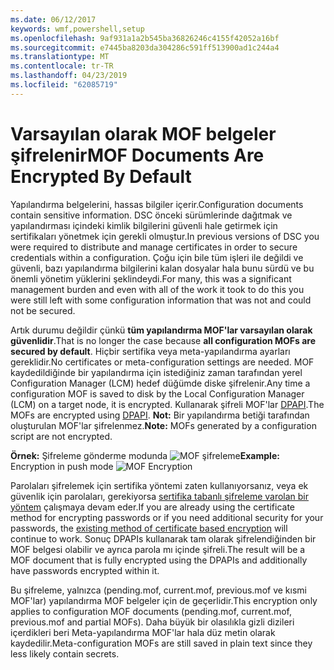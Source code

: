 ```yaml
---
ms.date: 06/12/2017
keywords: wmf,powershell,setup
ms.openlocfilehash: 9af931a1a2b545ba36826246c4155f42052a16bf
ms.sourcegitcommit: e7445ba8203da304286c591ff513900ad1c244a4
ms.translationtype: MT
ms.contentlocale: tr-TR
ms.lasthandoff: 04/23/2019
ms.locfileid: "62085719"
---
```

# <a name="mof-documents-are-encrypted-by-default"></a><span data-ttu-id="7c769-102">Varsayılan olarak MOF belgeler şifrelenir</span><span class="sxs-lookup"><span data-stu-id="7c769-102">MOF Documents Are Encrypted By Default</span></span>

<span data-ttu-id="7c769-103">Yapılandırma belgelerini, hassas bilgiler içerir.</span><span class="sxs-lookup"><span data-stu-id="7c769-103">Configuration documents contain sensitive information.</span></span> <span data-ttu-id="7c769-104">DSC önceki sürümlerinde dağıtmak ve yapılandırması içindeki kimlik bilgilerini güvenli hale getirmek için sertifikaları yönetmek için gerekli olmuştur.</span><span class="sxs-lookup"><span data-stu-id="7c769-104">In previous versions of DSC you were required to distribute and manage certificates in order to secure credentials within a configuration.</span></span> <span data-ttu-id="7c769-105">Çoğu için bile tüm işleri ile değildi ve güvenli, bazı yapılandırma bilgilerini kalan dosyalar hala bunu sürdü ve bu önemli yönetim yüklerini şeklindeydi.</span><span class="sxs-lookup"><span data-stu-id="7c769-105">For many, this was a significant management burden and even with all of the work it took to do this you were still left with some configuration information that was not and could not be secured.</span></span>

<span data-ttu-id="7c769-106">Artık durumu değildir çünkü **tüm yapılandırma MOF'lar varsayılan olarak güvenlidir**.</span><span class="sxs-lookup"><span data-stu-id="7c769-106">That is no longer the case because **all configuration MOFs are secured by default**.</span></span> <span data-ttu-id="7c769-107">Hiçbir sertifika veya meta-yapılandırma ayarları gereklidir.</span><span class="sxs-lookup"><span data-stu-id="7c769-107">No certificates or meta-configuration settings are needed.</span></span> <span data-ttu-id="7c769-108">MOF kaydedildiğinde bir yapılandırma için istediğiniz zaman tarafından yerel Configuration Manager (LCM) hedef düğümde diske şifrelenir.</span><span class="sxs-lookup"><span data-stu-id="7c769-108">Any time a configuration MOF is saved to disk by the Local Configuration Manager (LCM) on a target node, it is encrypted.</span></span> <span data-ttu-id="7c769-109">Kullanarak şifreli MOF'lar [DPAPI](https://msdn.microsoft.com/library/ms995355.aspx).</span><span class="sxs-lookup"><span data-stu-id="7c769-109">The MOFs are encrypted using [DPAPI](https://msdn.microsoft.com/library/ms995355.aspx).</span></span> <span data-ttu-id="7c769-110">**Not:** Bir yapılandırma betiği tarafından oluşturulan MOF'lar şifrelenmez.</span><span class="sxs-lookup"><span data-stu-id="7c769-110">**Note:** MOFs generated by a configuration script are not encrypted.</span></span>

<span data-ttu-id="7c769-111">**Örnek:** Şifreleme gönderme modunda ![MOF şifreleme](../images/MOF_Encryption.jpg)</span><span class="sxs-lookup"><span data-stu-id="7c769-111">**Example:** Encryption in push mode ![MOF Encryption](../images/MOF_Encryption.jpg)</span></span>

<span data-ttu-id="7c769-112">Parolaları şifrelemek için sertifika yöntemi zaten kullanıyorsanız, veya ek güvenlik için parolaları, gerekiyorsa [sertifika tabanlı şifreleme varolan bir yöntem](https://msdn.microsoft.com/powershell/dsc/securemof) çalışmaya devam eder.</span><span class="sxs-lookup"><span data-stu-id="7c769-112">If you are already using the certificate method for encrypting passwords or if you need additional security for your passwords, the [existing method of certificate based encryption](https://msdn.microsoft.com/powershell/dsc/securemof) will continue to work.</span></span> <span data-ttu-id="7c769-113">Sonuç DPAPIs kullanarak tam olarak şifrelendiğinden bir MOF belgesi olabilir ve ayrıca parola mı içinde şifreli.</span><span class="sxs-lookup"><span data-stu-id="7c769-113">The result will be a MOF document that is fully encrypted using the DPAPIs and additionally have passwords encrypted within it.</span></span>

<span data-ttu-id="7c769-114">Bu şifreleme, yalnızca (pending.mof, current.mof, previous.mof ve kısmi MOF'lar) yapılandırma MOF belgeler için de geçerlidir.</span><span class="sxs-lookup"><span data-stu-id="7c769-114">This encryption only applies to configuration MOF documents (pending.mof, current.mof, previous.mof and partial MOFs).</span></span> <span data-ttu-id="7c769-115">Daha büyük bir olasılıkla gizli dizileri içerdikleri beri Meta-yapılandırma MOF'lar hala düz metin olarak kaydedilir.</span><span class="sxs-lookup"><span data-stu-id="7c769-115">Meta-configuration MOFs are still saved in plain text since they less likely contain secrets.</span></span>
